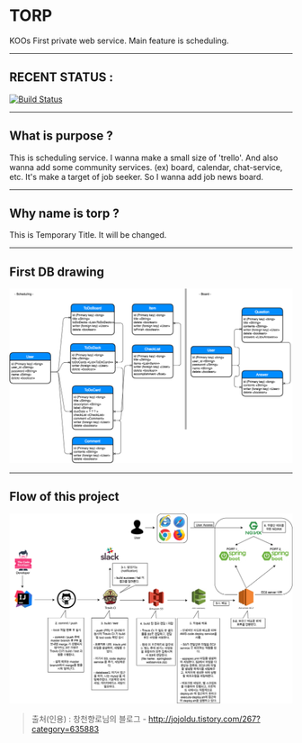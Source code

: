 # TORP
KOOs First private web service. Main feature is scheduling.

---
## RECENT STATUS : 
[![Build Status](https://travis-ci.org/KOOSANGYOON/torp.svg?branch=master)](https://travis-ci.org/KOOSANGYOON/torp)

---
## What is purpose ?
This is scheduling service. I wanna make a small size of 'trello'.
And also wanna add some community services. (ex) board, calendar, chat-service, etc.
It's make a target of job seeker. So I wanna add job news board.

---
## Why name is torp ?
This is Temporary Title. It will be changed.

---
## First DB drawing
![Image](https://github.com/KOOSANGYOON/TIL/blob/master/TIL201805/UpdateOnce.png?raw=true)

---
## Flow of this project
![Image](https://github.com/KOOSANGYOON/TIL/blob/master/TIL201806/flow_drawing.png?raw=true)

> 출처(인용) : 창천향로님의 블로그 - http://jojoldu.tistory.com/267?category=635883
